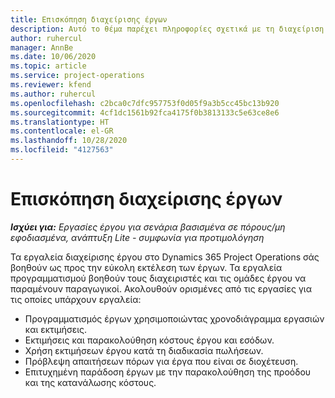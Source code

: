 ```yaml
---
title: Επισκόπηση διαχείρισης έργων
description: Αυτό το θέμα παρέχει πληροφορίες σχετικά με τη διαχείριση έργων στο Dynamics 365 Project Operations.
author: ruhercul
manager: AnnBe
ms.date: 10/06/2020
ms.topic: article
ms.service: project-operations
ms.reviewer: kfend
ms.author: ruhercul
ms.openlocfilehash: c2bca0c7dfc957753f0d05f9a3b5cc45bc13b920
ms.sourcegitcommit: 4cf1dc1561b92fca4175f0b3813133c5e63ce8e6
ms.translationtype: HT
ms.contentlocale: el-GR
ms.lasthandoff: 10/28/2020
ms.locfileid: "4127563"
---
```

# <a name="project-management-overview"></a>Επισκόπηση διαχείρισης έργων

_**Ισχύει για:** Εργασίες έργου για σενάρια βασισμένα σε πόρους/μη εφοδιασμένα, ανάπτυξη Lite - συμφωνία για προτιμολόγηση_

Τα εργαλεία διαχείρισης έργου στο Dynamics 365 Project Operations σάς βοηθούν ως προς την εύκολη εκτέλεση των έργων. Τα εργαλεία προγραμματισμού βοηθούν τους διαχειριστές και τις ομάδες έργου να παραμένουν παραγωγικοί. Ακολουθούν ορισμένες από τις εργασίες για τις οποίες υπάρχουν εργαλεία:

- Προγραμματισμός έργων χρησιμοποιώντας χρονοδιάγραμμα εργασιών και εκτιμήσεις.
- Εκτιμήσεις και παρακολούθηση κόστους έργου και εσόδων.
- Χρήση εκτιμήσεων έργου κατά τη διαδικασία πωλήσεων.
- Πρόβλεψη απαιτήσεων πόρων για έργα που είναι σε διοχέτευση.
- Επιτυχημένη παράδοση έργων με την παρακολούθηση της προόδου και της κατανάλωσης κόστους.

